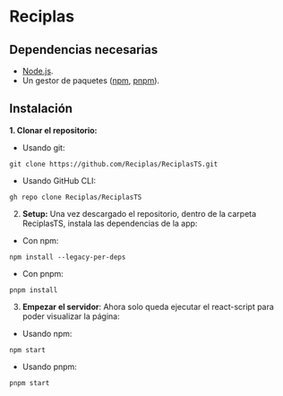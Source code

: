 # Reciplas 
## Dependencias necesarias
- [Node.js](https://nodejs.org/es/download).
- Un gestor de paquetes ([npm](https://docs.npmjs.com/downloading-and-installing-node-js-and-npm), [pnpm](https://pnpm.io/es/installation)).

## Instalación
**1. Clonar el repositorio:**
- Usando git:
~~~
git clone https://github.com/Reciplas/ReciplasTS.git
~~~
- Usando GitHub CLI: 
~~~
gh repo clone Reciplas/ReciplasTS
~~~
2. **Setup:** Una vez descargado el repositorio, dentro de la carpeta ReciplasTS, instala las dependencias de la app:
- Con npm:
~~~
npm install --legacy-per-deps    
~~~
- Con pnpm:
~~~
pnpm install
~~~
3. **Empezar el servidor**:
Ahora solo queda ejecutar el react-script para poder visualizar la página:
- Usando npm:
~~~
npm start
~~~
- Usando pnpm:
~~~
pnpm start
~~~

